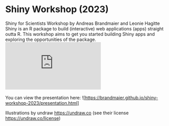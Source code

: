 # Shiny Workshop (2023)

Shiny for Scientists Workshop by Andreas Brandmaier and Leonie Hagitte  
Shiny is an R package to build (interactive) web applications (apps) straight outta R.
This workshop aims to get you started building Shiny apps and exploring the opportunities of the package.
![A small glimpse into something shiny!](https://github.com/rstudio/cheatsheets/blob/main/shiny.pdf)

You can view the presentation here: ![https://brandmaier.github.io/shiny-workshop-2023/presentation.html]

Illustrations by undraw https://undraw.co (see their license https://undraw.co/license)


